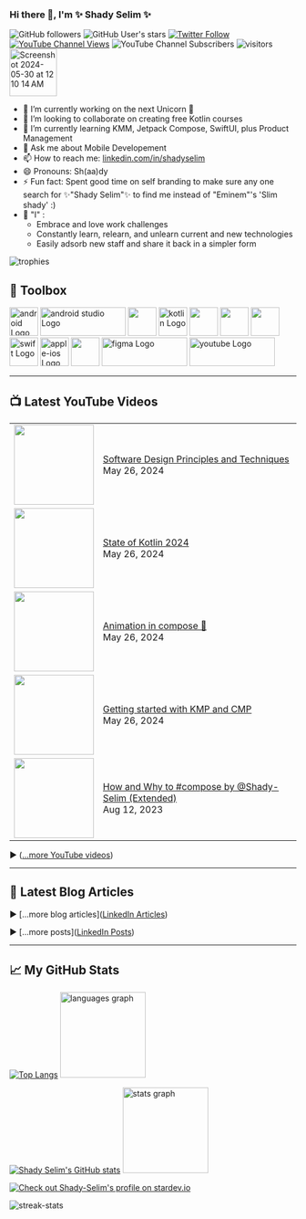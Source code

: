### Hi there 👋, I'm ✨ Shady Selim ✨
![GitHub followers](https://img.shields.io/github/followers/shady-selim?style=social) ![GitHub User's stars](https://img.shields.io/github/stars/shady-selim?style=social) <a href="https://twitter.com/dr_Shady_Selim" target="_blank">![Twitter Follow](https://img.shields.io/twitter/follow/dr_Shady_Selim?style=social)</a> <a href="https://www.youtube.com/c/ShadySelimTube?view_as=subscribe&sub_confirmation=1" target="_blank">![YouTube Channel Views](https://img.shields.io/youtube/channel/views/UCxli98N2RGm8mvdFyuoBfZQ?style=social)</a> ![YouTube Channel Subscribers](https://img.shields.io/youtube/channel/subscribers/UCxli98N2RGm8mvdFyuoBfZQ?style=social) <img src="https://komarev.com/ghpvc/?username=Shady-Selim" alt="visitors" />  <a href="https://github.com/sponsors/Shady-Selim" aria-label="Sponsor @Shady-Selim" data-hydro-click="{&quot;event_type&quot;:&quot;sponsors.button_click&quot;,&quot;payload&quot;:{&quot;button&quot;:&quot;DASHBOARD_NEXT_STEPS_PREVIEW_SPONSOR&quot;,&quot;sponsorable_login&quot;:&quot;Shady-Selim&quot;,&quot;originating_url&quot;:&quot;https://github.com/sponsors/Shady-Selim/dashboard&quot;,&quot;user_id&quot;:20935972}}" data-hydro-click-hmac="37e8aa10a452f177bc1a7b5de72fd13b9ac4d120dab4abf1d5d6b03078291f95" data-view-component="true" class="Button--secondary Button--small Button"> <img width="83" alt="Screenshot 2024-05-30 at 12 10 14 AM" src="https://github.com/Shady-Selim/Shady-Selim/assets/20935972/d8f1476b-beea-4a67-990c-9c4c7923e5a7"></a>
<!--
**Shady-Selim/Shady-Selim** is a ✨ _special_ ✨ repository because its `README.md` (this file) appears on your GitHub profile.

Here are some ideas to get you started:

- 🤔 I’m looking for help with ...
-->
- 🔭 I’m currently working on the next Unicorn 🦄
- 👯 I’m looking to collaborate on creating free Kotlin courses
- 🌱 I’m currently learning KMM, Jetpack Compose, SwiftUI, plus Product Management
- 💬 Ask me about Mobile Developement
- 📫 How to reach me: [linkedin.com/in/shadyselim](https://www.linkedin.com/in/shadyselim)
- 😄 Pronouns: Sh(aa)dy
- ⚡ Fun fact: Spent good time on self branding to make sure any one search for ✨"Shady Selim"✨ to find me instead of "Eminem"'s 'Slim shady'  :)
- 🤔 "I" :
  - Embrace and love work challenges
  - Constantly learn, relearn, and unlearn current and new technologies
  - Easily adsorb new staff and share it back in a simpler form
 
<img src="https://github-profile-trophy.vercel.app/?username=Shady-Selim" alt="trophies" />

## 🧰 Toolbox

<img src="https://cdn.worldvectorlogo.com/logos/android-logomark.svg" alt="android Logo" width="50" height="50"/> <img src="https://cdn.worldvectorlogo.com/logos/android-studio-logo.svg" alt="android studio Logo" width="150" height="50"/> <img src="https://cdn.jsdelivr.net/gh/devicons/devicon@latest/icons/androidstudio/androidstudio-original.svg" height="50"/> <img src="https://cdn.worldvectorlogo.com/logos/kotlin-2.svg" alt="kotlin Logo" width="50" height="50"/> <img src="https://cdn.jsdelivr.net/gh/devicons/devicon@latest/icons/jetpackcompose/jetpackcompose-original-wordmark.svg" height="50"/> <img src="https://cdn.jsdelivr.net/gh/devicons/devicon@latest/icons/intellij/intellij-original.svg" height="50"/>  <img src="https://cdn.jsdelivr.net/gh/devicons/devicon@latest/icons/jetbrains/jetbrains-original.svg" height="50"/> <img src="https://cdn.worldvectorlogo.com/logos/swift-15.svg" alt="swift Logo" width="50" height="50"/> <img src="https://cdn.worldvectorlogo.com/logos/apple-ios.svg" alt="apple-ios Logo" width="50" height="50"/> <img src="https://cdn.jsdelivr.net/gh/devicons/devicon@latest/icons/apple/apple-original.svg" height="50"/> <img src="https://cdn.worldvectorlogo.com/logos/figma-5.svg" alt="figma Logo" width="150" height="50"/> <img src="https://cdn.worldvectorlogo.com/logos/youtube.svg" alt="youtube Logo" width="150" height="50"/> 

---

## 📺 Latest YouTube Videos
<table>
<!-- YOUTUBE-VIDEOS-LIST:START --><tr><td><a href="https://www.youtube.com/watch?v=m58XzYViel4"><img width="140px" src="http://img.youtube.com/vi/m58XzYViel4/maxresdefault.jpg"></a></td>
<td><a href="https://www.youtube.com/watch?v=m58XzYViel4">Software Design Principles and Techniques</a><br/>May 26, 2024</td></tr>
<tr><td><a href="https://www.youtube.com/watch?v=0DZqadqtvGg"><img width="140px" src="http://img.youtube.com/vi/0DZqadqtvGg/maxresdefault.jpg"></a></td>
<td><a href="https://www.youtube.com/watch?v=0DZqadqtvGg">State of Kotlin 2024</a><br/>May 26, 2024</td></tr>
<tr><td><a href="https://www.youtube.com/watch?v=FxvrTgneNis"><img width="140px" src="http://img.youtube.com/vi/FxvrTgneNis/maxresdefault.jpg"></a></td>
<td><a href="https://www.youtube.com/watch?v=FxvrTgneNis">Animation in compose 🌟</a><br/>May 26, 2024</td></tr>
<tr><td><a href="https://www.youtube.com/watch?v=3d7TE1jb938"><img width="140px" src="http://img.youtube.com/vi/3d7TE1jb938/maxresdefault.jpg"></a></td>
<td><a href="https://www.youtube.com/watch?v=3d7TE1jb938">Getting started with KMP and CMP</a><br/>May 26, 2024</td></tr>
<tr><td><a href="https://www.youtube.com/watch?v=2YcYWDZJ2hQ"><img width="140px" src="http://img.youtube.com/vi/2YcYWDZJ2hQ/maxresdefault.jpg"></a></td>
<td><a href="https://www.youtube.com/watch?v=2YcYWDZJ2hQ">How and Why to #compose by @Shady-Selim  &lpar;Extended&rpar;</a><br/>Aug 12, 2023</td></tr>
<!-- YOUTUBE-VIDEOS-LIST:END -->
</table>

▶ ([...more YouTube videos](https://www.youtube.com/c/ShadySelimTube?view_as=subscribe&sub_confirmation=1))

---

## 📘 Latest Blog Articles
<!-- 
< BLOG-POST-LIST:START >
< BLOG-POST-LIST:END >
 -->
▶ [...more blog articles]([LinkedIn Articles](https://www.linkedin.com/in/shadyselim/recent-activity/articles/))

▶ [...more posts]([LinkedIn Posts](https://www.linkedin.com/in/shadyselim/recent-activity/all/))

---

## &#x1f4c8; My GitHub Stats
[![Top Langs](https://github-readme-stats.vercel.app/api/top-langs/?username=Shady-Selim&hide=html,css&theme=dracula)](https://github.com/Shady-Selim/github-readme-stats)
<img src="https://github-readme-stats.vercel.app/api/top-langs?locale=en&hide_title=false&layout=compact&card_width=320&langs_count=4&theme=dark&hide_border=false&username=Shady-Selim" height="150" alt="languages graph"  />
</div>

[![Shady Selim's GitHub stats](https://github-readme-stats.vercel.app/api?username=Shady-Selim&theme=radical)](https://github.com/Shady-Selim/github-readme-stats)
<img src="https://github-readme-stats.vercel.app/api?hide_title=false&hide_rank=false&show_icons=true&include_all_commits=true&count_private=true&disable_animations=false&theme=dark&locale=en&hide_border=false&username=Shady-Selim" height="150" alt="stats graph"  />

[![Check out Shady-Selim's profile on stardev.io](https://stardev.io/developers/Shady-Selim/badge/languages/global.svg)](https://stardev.io/developers/Shady-Selim)

<img align="center" src="https://github-readme-streak-stats.herokuapp.com/?user=Shady-Selim&" alt="streak-stats" />

